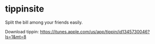 # tippinsite

Split the bill among your friends easily.

Download tippin: https://itunes.apple.com/us/app/tippin/id1345730046?ls=1&mt=8
